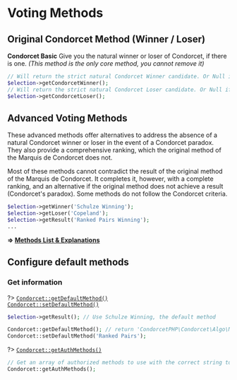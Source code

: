 # Voting Methods

## Original Condorcet Method (Winner / Loser)

**Condorcet Basic** Give you the natural winner or loser of Condorcet, if there is one.
*(This method is the only core method, you cannot remove it)*

```php
// Will return the strict natural Condorcet Winner candidate. Or Null if there is not.
$election->getCondorcetWinner();
// Will return the strict natural Condorcet Loser candidate. Or Null if there is not.
$election->getCondorcetLoser();
```

## Advanced Voting Methods

These advanced methods offer alternatives to address the absence of a natural Condorcet winner or loser in the event of a Condorcet paradox. They also provide a comprehensive ranking, which the original method of the Marquis de Condorcet does not.

Most of these methods cannot contradict the result of the original method of the Marquis de Condorcet. It completes it, however, with a complete ranking, and an alternative if the original method does not achieve a result (Condorcet's paradox).
Some methods do not follow the Condorcet criteria.

```php
$election->getWinner('Schulze Winning');
$election->getLoser('Copeland');
$election->getResult('Ranked Pairs Winning');
...
```

**=> [Methods List & Explanations](/VotingMethods)**


## Configure default methods

### Get information

?> [`Condorcet::getDefaultMethod()`](/Docs/ApiReferences/Condorcet%20Class/public%20static%20Condorcet--getDefaultMethod)  
[`Condorcet::setDefaultMethod()`](/Docs/ApiReferences/Condorcet%20Class/public%20static%20Condorcet--setDefaultMethod)
```php
$election->getResult(); // Use Schulze Winning, the default method

Condorcet::getDefaultMethod(); // return 'CondorcetPHP\Condorcet\Algo\Methods\Schulze\SchulzeWinning'
Condorcet::setDefaultMethod('Ranked Pairs');
```

?> [`Condorcet::getAuthMethods()`](/Docs/ApiReferences/Condorcet%20Class/public%20static%20Condorcet--getAuthMethods)
```php
// Get an array of authorized methods to use with the correct string to use as parameter.
Condorcet::getAuthMethods();
```
